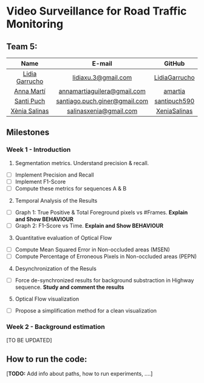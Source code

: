 # Video Surveillance for Road Traffic Monitoring

## Team 5:

| Name | E-mail | GitHub |
| :---: | :---: | :---: |
| [Lidia Garrucho](https://www.linkedin.com/in/lidia-garrucho-moras-77961a8a/) | lidiaxu.3@gmail.com | [LidiaGarrucho](https://github.com/LidiaGarrucho) |
| [Anna Martí](https://www.linkedin.com/in/annamartiaguilera/) | annamartiaguilera@gmail.com | [amartia](https://github.com/amartia) |
| [Santi Puch](https://www.linkedin.com/in/santipuch/) | santiago.puch.giner@gmail.com | [santipuch590](https://github.com/santipuch590) |
| [Xènia Salinas](https://www.linkedin.com/in/x%C3%A8nia-salinas-ventall%C3%B3-509081156/) | salinasxenia@gmail.com | [XeniaSalinas](https://github.com/XeniaSalinas) |

## Milestones 

### Week 1 - Introduction
1. Segmentation metrics. Understand precision & recall.
- [ ] Implement Precision and Recall
- [ ] Implement F1-Score
- [ ] Compute these metrics for sequences A & B
2. Temporal Analysis of the Results
- [ ] Graph 1: True Positive & Total Foreground pixels vs #Frames. **Explain and Show BEHAVIOUR**
- [ ] Graph 2: F1-Score vs Time. **Explain and Show BEHAVIOUR**
3. Quantitative evaluation of Optical Flow
- [ ] Compute Mean Squared Error in Non-occluded areas (MSEN)
- [ ] Compute Percentage of Erroneous Pixels in Non-occluded areas (PEPN)
4. Desynchronization of the Resuls
- [ ] Force de-synchronized results for background substraction in Highway sequence. **Study and comment the results**
5. Optical Flow visualization
- [ ] Propose a simplification method for a clean visualization

### Week 2 - Background estimation
[TO BE UPDATED]


## How to run the code:

[**TODO:** Add info about paths, how to run experiments, ....]
